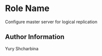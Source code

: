 Role Name
=========

Configure master server for logical replication

Author Information
------------------

Yury Shcharbina
